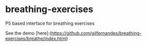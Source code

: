 # breathing-exercises
P5 based interface for breathing exercises

See the demo [here]:(https://github.com/gilfernandes/breathing-exercises/breathe/index.html)
